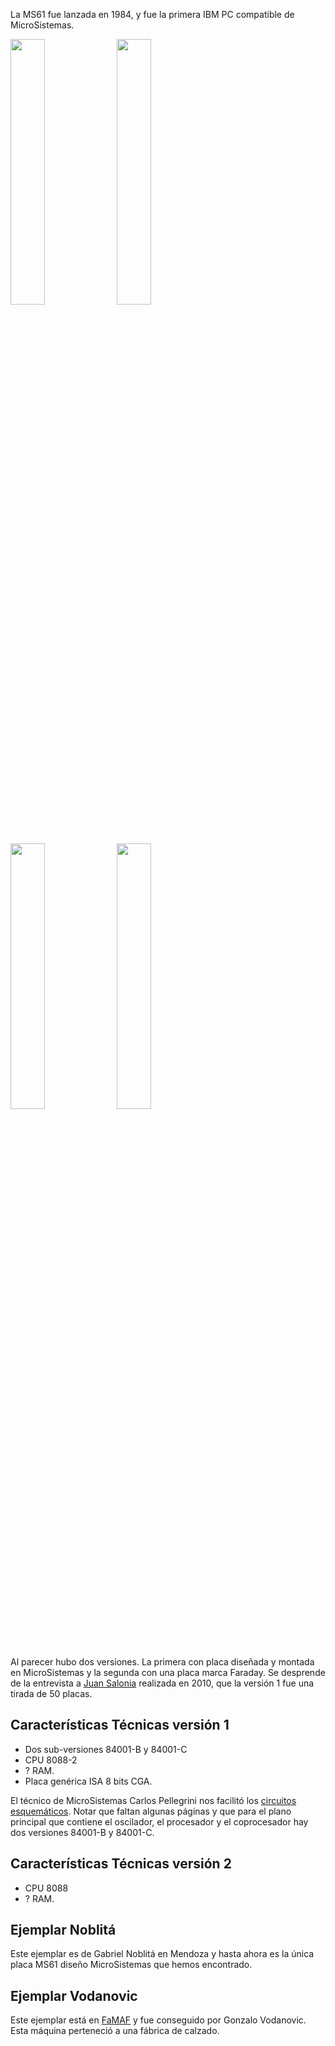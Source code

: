 
La MS61 fue lanzada en 1984, y fue la primera IBM PC compatible de MicroSistemas.


<a href="folleto_MS61-1.jpg"><img src="folleto_MS61-1-small.jpg" width="33%"></a>
<a href="folleto_MS61-2.jpg"><img src="folleto_MS61-2-small.jpg" width="33%"></a>
<a href="folleto_MS61-3.jpg"><img src="folleto_MS61-3-small.jpg" width="33%"></a>
<a href="folleto_MS61-4.jpg"><img src="folleto_MS61-4-small.jpg" width="33%"></a>


Al parecer hubo dos versiones.
La primera con placa diseñada y montada en MicroSistemas y la segunda con una placa marca Faraday.
Se desprende de la entrevista a [Juan Salonia](../../Personas/Juan%20Salonia) realizada en 2010, que la versión 1 fue una tirada de 50 placas.


Características Técnicas versión 1
---

* Dos sub-versiones 84001-B y 84001-C
* CPU 8088-2
* ? RAM.
* Placa genérica ISA 8 bits CGA.

El técnico de MicroSistemas Carlos Pellegrini nos facilitó los [circuitos esquemáticos](esquemáticos_ms61_carlos_pellegrini.pdf).
Notar que faltan algunas páginas y que para el plano principal que contiene el oscilador, el procesador y el coprocesador hay dos versiones 84001-B y 84001-C.


Características Técnicas versión 2
---

* CPU 8088
* ? RAM.



Ejemplar Noblitá
---
Este ejemplar es de Gabriel Noblitá en Mendoza y hasta ahora es la única placa MS61 diseño MicroSistemas que hemos encontrado.


Ejemplar Vodanovic
---
Este ejemplar está en [FaMAF](https://www.famaf.unc.edu.ar) y fue conseguido por Gonzalo Vodanovic.
Esta máquina perteneció a una fábrica de calzado.




